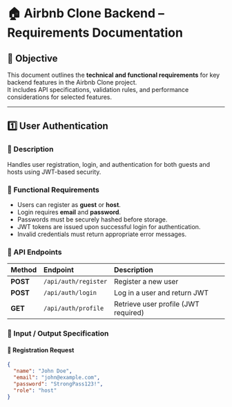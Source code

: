 # 🏠 Airbnb Clone Backend – Requirements Documentation

## 🎯 Objective
This document outlines the **technical and functional requirements** for key backend features in the Airbnb Clone project.  
It includes API specifications, validation rules, and performance considerations for selected features.

---

## 1️⃣ User Authentication

### 🔹 Description
Handles user registration, login, and authentication for both guests and hosts using JWT-based security.

### 🔹 Functional Requirements
- Users can register as **guest** or **host**.
- Login requires **email** and **password**.
- Passwords must be securely hashed before storage.
- JWT tokens are issued upon successful login for authentication.
- Invalid credentials must return appropriate error messages.

### 🔹 API Endpoints

| Method | Endpoint | Description |
|:-------|:----------|:-------------|
| **POST** | `/api/auth/register` | Register a new user |
| **POST** | `/api/auth/login` | Log in a user and return JWT |
| **GET** | `/api/auth/profile` | Retrieve user profile (JWT required) |

### 🔹 Input / Output Specification

#### 🧾 Registration Request
```json
{
  "name": "John Doe",
  "email": "john@example.com",
  "password": "StrongPass123!",
  "role": "host"
}
